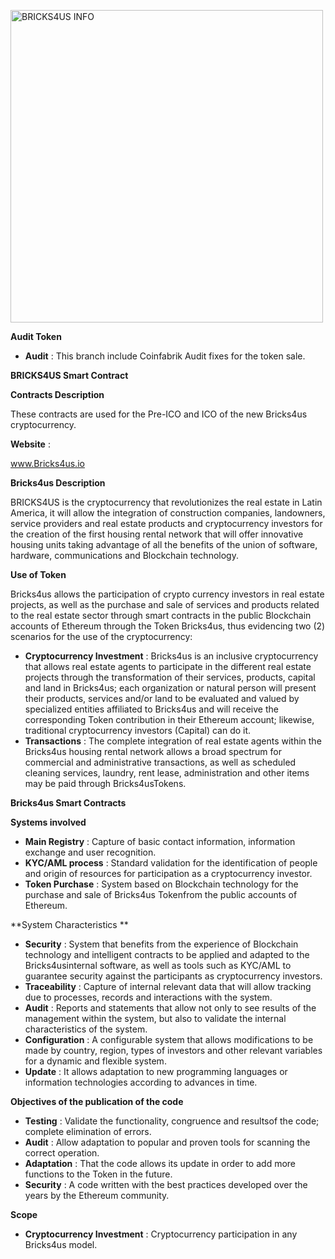 
<img src="https://www.bricks4us.io/wp-content/uploads/2017/12/LOGOblanco.png" alt="BRICKS4US INFO" width="500px"
 height="auto">
 
**Audit Token**

- **Audit** : This branch include Coinfabrik Audit fixes for the token sale. 



**BRICKS4US Smart Contract**

**Contracts Description**

These contracts are used for the Pre-ICO and ICO of the new Bricks4us cryptocurrency.

**Website** :

www.Bricks4us.io

**Bricks4us Description**

BRICKS4US is the cryptocurrency that revolutionizes the real estate in Latin America, it will allow the integration of construction companies, landowners, service providers and real estate products and cryptocurrency investors for the creation of the first housing rental network that will offer innovative housing units taking advantage of all the benefits of the union of software, hardware, communications and Blockchain technology.

**Use of Token**

Bricks4us allows the participation of crypto currency investors in real estate projects, as well as the purchase and sale of services and products related to the real estate sector through smart contracts in the public Blockchain accounts of Ethereum through the Token Bricks4us, thus evidencing two (2) scenarios for the use of the cryptocurrency:

- **Cryptocurrency Investment** : Bricks4us is an inclusive cryptocurrency that allows real estate agents to participate in the different real estate projects through the transformation of their services, products, capital and land in Bricks4us; each organization or natural person will present their products, services and/or land to be evaluated and valued by specialized entities affiliated to Bricks4us and will receive the corresponding Token contribution in their Ethereum account; likewise, traditional cryptocurrency investors (Capital) can do it.
- **Transactions** : The complete integration of real estate agents within the Bricks4us housing rental network allows a broad spectrum for commercial and administrative transactions, as well as scheduled cleaning services, laundry, rent lease, administration and other items may be paid through Bricks4usTokens.

**Bricks4us Smart Contracts**

**Systems involved**

- **Main Registry** : Capture of basic contact information, information exchange and user recognition.
- **KYC/AML process** : Standard validation for the identification of people and origin of resources for participation as a cryptocurrency investor.
- **Token Purchase** : System based on Blockchain technology for the purchase and sale of Bricks4us Tokenfrom the public accounts of Ethereum.

**System Characteristics       **

- **Security** : System that benefits from the experience of Blockchain technology and intelligent contracts to be applied and adapted to the Bricks4usinternal software, as well as tools such as KYC/AML to guarantee security against the participants as cryptocurrency investors.
- **Traceability** : Capture of internal relevant data that will allow tracking due to processes, records and interactions with the system.
- **Audit** : Reports and statements that allow not only to see results of the management within the system, but also to validate the internal characteristics of the system.
- **Configuration** : A configurable system that allows modifications to be made by country, region, types of investors and other relevant variables for a dynamic and flexible system.
- **Update** : It allows adaptation to new programming languages or information technologies according to advances in time.

**Objectives of the publication of the code**

- **Testing** : Validate the functionality, congruence and resultsof the code; complete elimination of errors.
- **Audit** : Allow adaptation to popular and proven tools for scanning the correct operation.
- **Adaptation** : That the code allows its update in order to add more functions to the Token in the future.
- **Security** : A code written with the best practices developed over the years by the Ethereum community.

**Scope**

- **Cryptocurrency Investment** : Cryptocurrency participation in any Bricks4us model.


